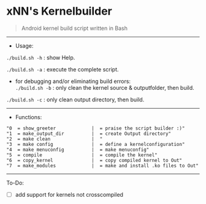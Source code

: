 # xNN's Kernelbuilder
> Android kernel build script written in Bash


- - -


- Usage: 

`./build.sh -h` : show Help.
 
`./build.sh -a` : execute the complete script.


-  for debugging and/or eliminating build errors:  
  `./build.sh -b` : only clean the kernel source & outputfolder, then build.
  

`./build.sh -c` : only clean output directory, then build.



- - -


- Functions:

```
"0  = show_greeter             |  = praise the script builder :)"
"1  = make_output_dir          |  = create Output directory"
"2  = make clean               |  "
"3  = make config              |  = define a kernelconfiguration"
"4  = make menuconfig          |  = make menuconfig"
"5  = compile                  |  = compile the kernel"
"6  = copy_kernel              |  = copy compiled kernel to Out"
"7  = make_modules             |  = make and install .ko files to Out"

```

- - -

To-Do:
- [ ] add support for kernels not crosscompiled

